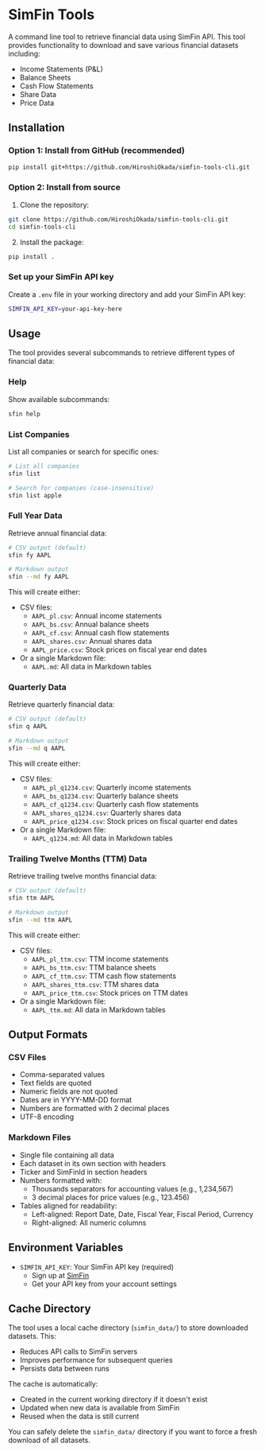 # SimFin Tools

A command line tool to retrieve financial data using SimFin API. This tool provides functionality to download and save various financial datasets including:
- Income Statements (P&L)
- Balance Sheets
- Cash Flow Statements
- Share Data
- Price Data

## Installation

### Option 1: Install from GitHub (recommended)
```bash
pip install git+https://github.com/HiroshiOkada/simfin-tools-cli.git
```

### Option 2: Install from source
1. Clone the repository:
```bash
git clone https://github.com/HiroshiOkada/simfin-tools-cli.git
cd simfin-tools-cli
```

2. Install the package:
```bash
pip install .
```

### Set up your SimFin API key
Create a `.env` file in your working directory and add your SimFin API key:
```bash
SIMFIN_API_KEY=your-api-key-here
```

## Usage

The tool provides several subcommands to retrieve different types of financial data:

### Help
Show available subcommands:
```bash
sfin help
```

### List Companies
List all companies or search for specific ones:
```bash
# List all companies
sfin list

# Search for companies (case-insensitive)
sfin list apple
```

### Full Year Data
Retrieve annual financial data:
```bash
# CSV output (default)
sfin fy AAPL

# Markdown output
sfin --md fy AAPL
```
This will create either:
- CSV files:
  - `AAPL_pl.csv`: Annual income statements
  - `AAPL_bs.csv`: Annual balance sheets
  - `AAPL_cf.csv`: Annual cash flow statements
  - `AAPL_shares.csv`: Annual shares data
  - `AAPL_price.csv`: Stock prices on fiscal year end dates
- Or a single Markdown file:
  - `AAPL.md`: All data in Markdown tables

### Quarterly Data
Retrieve quarterly financial data:
```bash
# CSV output (default)
sfin q AAPL

# Markdown output
sfin --md q AAPL
```
This will create either:
- CSV files:
  - `AAPL_pl_q1234.csv`: Quarterly income statements
  - `AAPL_bs_q1234.csv`: Quarterly balance sheets
  - `AAPL_cf_q1234.csv`: Quarterly cash flow statements
  - `AAPL_shares_q1234.csv`: Quarterly shares data
  - `AAPL_price_q1234.csv`: Stock prices on fiscal quarter end dates
- Or a single Markdown file:
  - `AAPL_q1234.md`: All data in Markdown tables

### Trailing Twelve Months (TTM) Data
Retrieve trailing twelve months financial data:
```bash
# CSV output (default)
sfin ttm AAPL

# Markdown output
sfin --md ttm AAPL
```
This will create either:
- CSV files:
  - `AAPL_pl_ttm.csv`: TTM income statements
  - `AAPL_bs_ttm.csv`: TTM balance sheets
  - `AAPL_cf_ttm.csv`: TTM cash flow statements
  - `AAPL_shares_ttm.csv`: TTM shares data
  - `AAPL_price_ttm.csv`: Stock prices on TTM dates
- Or a single Markdown file:
  - `AAPL_ttm.md`: All data in Markdown tables

## Output Formats

### CSV Files
- Comma-separated values
- Text fields are quoted
- Numeric fields are not quoted
- Dates are in YYYY-MM-DD format
- Numbers are formatted with 2 decimal places
- UTF-8 encoding

### Markdown Files
- Single file containing all data
- Each dataset in its own section with headers
- Ticker and SimFinId in section headers
- Numbers formatted with:
  - Thousands separators for accounting values (e.g., 1,234,567)
  - 3 decimal places for price values (e.g., 123.456)
- Tables aligned for readability:
  - Left-aligned: Report Date, Date, Fiscal Year, Fiscal Period, Currency
  - Right-aligned: All numeric columns

## Environment Variables

- `SIMFIN_API_KEY`: Your SimFin API key (required)
  - Sign up at [SimFin](https://simfin.com/)
  - Get your API key from your account settings

## Cache Directory

The tool uses a local cache directory (`simfin_data/`) to store downloaded datasets. This:
- Reduces API calls to SimFin servers
- Improves performance for subsequent queries
- Persists data between runs

The cache is automatically:
- Created in the current working directory if it doesn't exist
- Updated when new data is available from SimFin
- Reused when the data is still current

You can safely delete the `simfin_data/` directory if you want to force a fresh download of all datasets.
